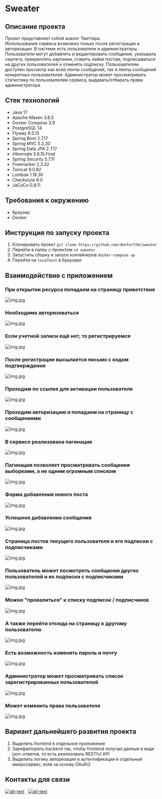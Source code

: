 # Sweater

## Описание проекта
Проект представляет собой аналог Твиттера.  
Использование сервиса возможно только после регистрации и авторизации. В системе есть пользователи и администраторы. 
Пользователи могут добавлять и редактировать сообщения, указывать хэштеги, прикреплять картинки, ставить лайки постам, 
подписываться на других пользователей и отменять подписку. Пользователям доступен просмотр как всей ленты сообщений, 
так и ленты сообщений конкретных пользователей. Администратор может просматривать статистику по пользователям сервиса, 
выдавать/отбирать права администратора.

## Стек технологий
* Java 17
* Apache Maven 3.8.5
* Docker Compose 3.9
* PostgreSQL 14
* Flyway 8.5.13
* Spring Boot 2.7.17
* Spring MVC 5.3.30
* Spring Data JPA 2.7.17
* Hibernate 5.6.15.Final
* Spring Security 5.7.11
* Freemarker 2.3.32
* Tomcat 9.0.82
* Lombok 1.18.30
* Checkstyle 9.0
* JaCoCo 0.8.11

## Требования к окружению
* Браузер
* Docker

## Инструкция по запуску проекта
1) Клонировать проект `git clone https://github.com/denfort50/sweater`
2) Перейти в папку с проектом `cd sweater`
3) Запустить сборку и запуск контейнеров `docker-compose up`
4) Перейти на `localhost` в браузере

## Взаимодействие с приложением

### При открытии ресурса попадаем на страницу приветствия
![img.jpg](img/greetingPage.png)

### Необходимо авторизоваться
![img.jpg](img/loginPage.png)

### Если учетной записи ещё нет, то регистрируемся
![img.jpg](img/registerPage.png)

### После регистрации высылается письмо с кодом подтверждения
![img.jpg](img/activationCode.png)

### Проходим по ссылке для активации пользователя
![img.jpg](img/successActivation.png)

### Проходим авторизацию и попадаем на страницу с сообщениями
![img.jpg](img/paginationOne.png)

### В сервисе реализована пагинация
![img.jpg](img/paginationTwo.png)

### Пагинация позволяет просматривать сообщения выборками, а не одним огромным списком
![img.jpg](img/paginationThree.png)

### Форма добавления нового поста
![img.jpg](img/messageEditor.png)

### Успешное добавление сообщения
![img.jpg](img/newMessageSuccess.png)

### Страница постов текущего пользователя и его подписки с подписчиками
![img.jpg](img/userMessages.png)

### Пользователь может посмотреть сообщения других пользователей и их подписки с подписчиками
![img.jpg](img/adminMessages.png)

### Можно "провалиться" к списку подписок / подписчиков
![img.jpg](img/subscribers.png)

### А также перейти отсюда на страницу к другому пользователю
![img.jpg](img/denisMessages.png)

### Есть возможность изменять пароль и почту
![img.jpg](img/changeProfile.png)

### Администратор может просматривать список зарегистрированных пользователей
![img.jpg](img/userList.png)

### Может изменить права пользователя
![img.jpg](img/editRights.png)

## Вариант дальнейшего развития проекта
1) Выделить frontend в отдельное приложение
2) Зарефакторить backend так, чтобы frontend получал данные в виде json-ответов, то есть реализовать RESTful API
3) Выделить логику авторизации и аутентификации в отдельный микросервис, взяв за основу OAuth2

## Контакты для связи
[![alt-text](https://img.shields.io/badge/-telegram-grey?style=flat&logo=telegram&logoColor=white)](https://t.me/kalchenko_denis)&nbsp;&nbsp;
[![alt-text](https://img.shields.io/badge/@%20email-005FED?style=flat&logo=mail&logoColor=white)](mailto:denfort50@yandex.ru)&nbsp;&nbsp;